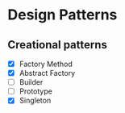 # Design Patterns
## Creational patterns

- [x] Factory Method 
- [x] Abstract Factory
- [ ] Builder
- [ ] Prototype
- [x] Singleton